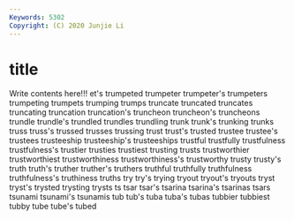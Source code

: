 ```yaml
---
Keywords: 5302
Copyright: (C) 2020 Junjie Li
---
```


# title

Write contents here!!!
et's 
trumpeted 
trumpeter 
trumpeter's 
trumpeters 
trumpeting 
trumpets
trumping 
trumps 
truncate 
truncated 
truncates 
truncating 
truncation 
truncation's 
truncheon 
truncheon's
truncheons 
trundle 
trundle's 
trundled 
trundles 
trundling 
trunk 
trunk's 
trunking 
trunks
truss 
truss's 
trussed 
trusses 
trussing 
trust 
trust's 
trusted 
trustee 
trustee's
trustees 
trusteeship 
trusteeship's 
trusteeships 
trustful 
trustfully 
trustfulness 
trustfulness's 
trustier 
trusties
trustiest 
trusting 
trusts 
trustworthier 
trustworthiest 
trustworthiness 
trustworthiness's 
trustworthy 
trusty 
trusty's
truth 
truth's 
truther 
truther's 
truthers 
truthful 
truthfully 
truthfulness 
truthfulness's 
truthiness
truths 
try 
try's 
trying 
tryout 
tryout's 
tryouts 
tryst 
tryst's 
trysted
trysting 
trysts 
ts 
tsar 
tsar's 
tsarina 
tsarina's 
tsarinas 
tsars 
tsunami
tsunami's 
tsunamis 
tub 
tub's 
tuba 
tuba's 
tubas 
tubbier 
tubbiest 
tubby
tube 
tube's 
tubed 
